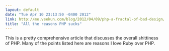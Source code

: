 ```yaml
---
layout: default
date: "Tue Apr 10 23:13:50 -0400 2012"
link: http://me.veekun.com/blog/2012/04/09/php-a-fractal-of-bad-design/
title: "All the reasons PHP sucks"
---
```


This is a pretty comprehensive article that discusses the overall shittiness
of PHP. Many of the points listed here are reasons I love Ruby over PHP.

